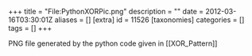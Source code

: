 +++
title = "File:PythonXORPic.png"
description = ""
date = 2012-03-16T03:30:01Z
aliases = []
[extra]
id = 11526
[taxonomies]
categories = []
tags = []
+++

PNG file generated by the python code given in [[XOR_Pattern]]
